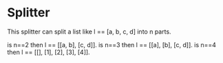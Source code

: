 # Splitter
This splitter can split a list like l == [a, b, c, d] into n parts.

is n==2 then l == [[a, b], [c, d]].
is n==3 then l == [[a], [b], [c, d]].
is n==4 then l == [[], [1], [2], [3], [4]].
